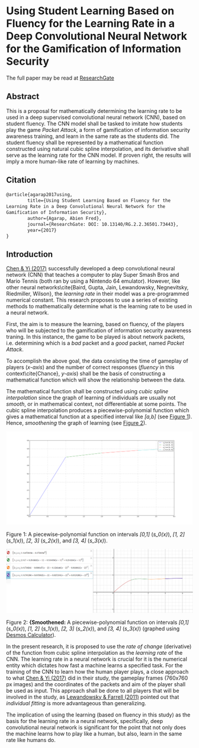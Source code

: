 Using Student Learning Based on Fluency for the Learning Rate in a Deep Convolutional Neural Network for the Gamification of Information Security
==

The full paper may be read at [ResearchGate](https://goo.gl/phlQNY)

## Abstract
This is a proposal for mathematically determining the learning rate to be used in a deep supervised convolutional neural network (CNN), based on student fluency. The CNN model shall be tasked to imitate how students play the game _Packet Attack_, a form of gamification of information security awareness training, and learn in the same rate as the students did. The student fluency shall be represented by a mathematical function constructed using natural cubic spline interpolation, and its derivative shall serve as the learning rate for the CNN model. If proven right, the results will imply a more human-like rate of learning by machines.

## Citation
```
@article{agarap2017using,
        title={Using Student Learning Based on Fluency for the Learning Rate in a Deep Convolutional Neural Network for the Gamification of Information Security},
        author={Agarap, Abien Fred},
        journal={ResearchGate: DOI: 10.13140/RG.2.2.36501.73443},
        year={2017}
}
```

## Introduction
[Chen & Yi (2017)](https://arxiv.org/abs/1702.05663) successfully developed a deep convolutional neural network (CNN) that teaches a computer to play Super Smash Bros and Mario Tennis (both ran by using a Nintendo 64 emulator). However, like other neural networks\cite{Baird, Gupta, Jain, Lewandowsky, Negnevitsky, Riedmiller, Wilson}, the _learning rate_ in their model was a pre-programmed numerical constant. This research proposes to use a series of existing methods to mathematically determine what is the learning rate to be used in a neural network.

First, the aim is to measure the learning, based on fluency, of the players who will be subjected to the gamification of information security awareness traning. In this instance, the game to be played is about network packets, i.e. determining which is a _bad_ packet and a _good_ packet, named _Packet Attack_.

To accomplish the above goal, the data consisting the time of gameplay of players (_x-axis_) and the number of correct responses (_fluency_ in this context\cite{Chance}, _y-axis_) shall be the basis of constructing a mathematical function which will show the relationship between the data.

The mathematical function shall be constructed using _cubic spline interpolation_ since the graph of learning of individuals are usually not _smooth_, or in mathematical context, not differentiable at some points. The cubic spline interpolation produces a piecewise-polynomial function which gives a mathematical function at a specified interval like _[a,b]_ (see [Figure 1](figures/spline.png)). Hence, _smoothening_ the graph of learning (see [Figure 2](figures/spline_1.png)).

![](figures/spline.png)

Figure 1: A piecewise-polynomial function on intervals _[0,1]_ (_s_0(x)_), _[1, 2]_ (_s_1(x)_), _[2, 3]_ (_s_2(x)_), and _[3, 4]_ (_s_3(x)_).

![](figures/spline_1.png)

Figure 2: **{Smoothened:** A piecewise-polynomial function on intervals _[0,1]_ (_s_0(x)_), _[1, 2]_ (_s_1(x)_), _[2, 3]_ (_s_2(x)_), and _[3, 4]_ (_s_3(x)_) (graphed using [Desmos Calculator](https://www.desmos.com/calculator)).

In the present research, it is proposed to use the _rate of change_ (derivative) of the function from cubic spline interpolation as the _learning rate_ of the CNN. The learning rate in a neural network is crucial for it is the numerical entity which dictates how fast a machine learns a specified task. For the training of the CNN to learn how the human player plays, a close approach to what [Chen & Yi (2017)](https://arxiv.org/abs/1702.05663) did in their study, the gameplay frames (760x760 px images) and the coordinates of the packets and aim of the player shall be used as input. This approach shall be done to all players that will be involved in the study, as [Lewandowsky & Farrell (2011)](https://goo.gl/pp3x7H) pointed out that _individual fitting_ is more advantageous than generalizing.

The implication of using the learning (based on fluency in this study) as the basis for the learning rate in a neural network, specifically, deep convolutional neural network is significant for the point that not only does the machine learns how to play like a human, but also, learn in the same rate like humans do.